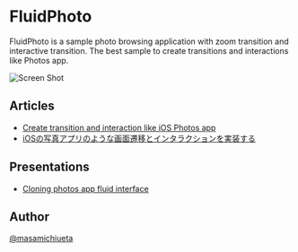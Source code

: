 # FluidPhoto
FluidPhoto is a sample photo browsing application with zoom transition and interactive transition.
The best sample to create transitions and interactions like Photos app.

![Screen Shot](https://github.com/masamichiueta/FluidPhoto/blob/master/fluidphoto.gif)

## Articles
- [Create transition and interaction like iOS Photos app](https://medium.com/@masamichiueta/create-transition-and-interaction-like-ios-photos-app-2b9f16313d3)
- [iOSの写真アプリのような画面遷移とインタラクションを実装する](https://qiita.com/masamichiueta/items/a7336ad13de5f0c34831)

## Presentations
- [Cloning photos app fluid interface](https://speakerdeck.com/masamichi/cloning-photos-app-fluid-interface)

## Author
[@masamichiueta](https://twitter.com/masamichiueta)
